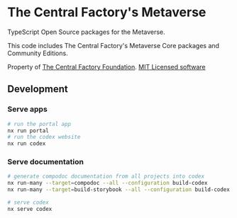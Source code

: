 # The Central Factory's Metaverse

TypeScript Open Source packages for the Metaverse.

This code includes The Central Factory's Metaverse Core packages and Community Editions.

Property of [The Central Factory Foundation](https://github.com/central-factory/foundation). [MIT Licensed software](https://github.com/central-factory/metaverse/raw/main/LICENSE)


## Development

### Serve apps

```sh
# run the portal app
nx run portal
# run the codex website
nx run codex
```

### Serve documentation

```bash
# generate compodoc documentation from all projects into codex
nx run-many --target=compodoc --all --configuration build-codex
nx run-many --target=build-storybook --all --configuration build-codex

# serve codex
nx serve codex
```
